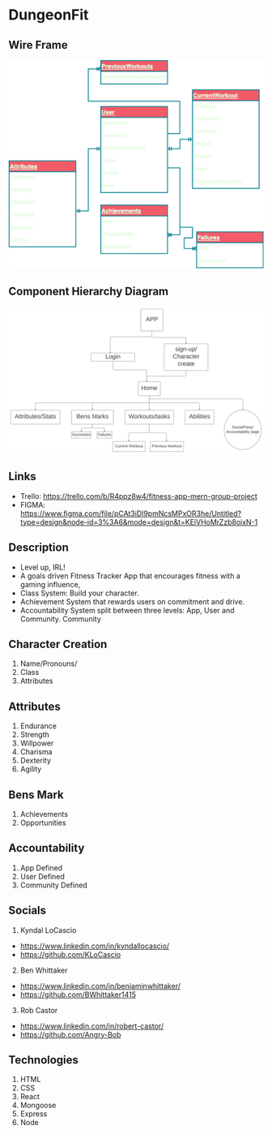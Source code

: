 # DungeonFit

## Wire Frame
![Wire Frame](DungeonFit/src/assets/DungeonFitWF.png)

## Component Hierarchy Diagram
![Component Hierarchy Diagram](DungeonFit/src/assets/CHDDFit.png)

## Links
- Trello: https://trello.com/b/R4ppz8w4/fitness-app-mern-group-project
- FIGMA: https://www.figma.com/file/pCAt3iDl9pmNcsMPxOR3he/Untitled?type=design&node-id=3%3A6&mode=design&t=KEiVHoMrZzb8oixN-1


## Description
- Level up, IRL!
- A goals driven Fitness Tracker App that encourages fitness with a gaming influence,
- Class System: Build your character.
- Achievement System that rewards users on commitment and drive.
- Accountability System split between three levels: App, User and Community.
 Community 

## Character Creation
01. Name/Pronouns/
02. Class
03. Attributes

## Attributes
01. Endurance
02. Strength
03. Willpower
04. Charisma
05. Dexterity
06. Agility

## Bens Mark
01. Achievements
02. Opportunities

## Accountability
01. App Defined
02. User Defined
03. Community Defined

## Socials
01. Kyndal LoCascio
- https://www.linkedin.com/in/kyndallocascio/
- https://github.com/KLoCascio
02. Ben Whittaker
- https://www.linkedin.com/in/benjaminwhittaker/
- https://github.com/BWhittaker1415
03. Rob Castor
- https://www.linkedin.com/in/robert-castor/
- https://github.com/Angry-Bob

## Technologies
01. HTML
02. CSS
03. React
04. Mongoose
05. Express
06. Node